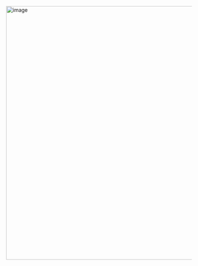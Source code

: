 <img width="1146" height="688" alt="image" src="https://github.com/user-attachments/assets/5db33f33-7816-4c96-bb4a-64400c982b80" />
